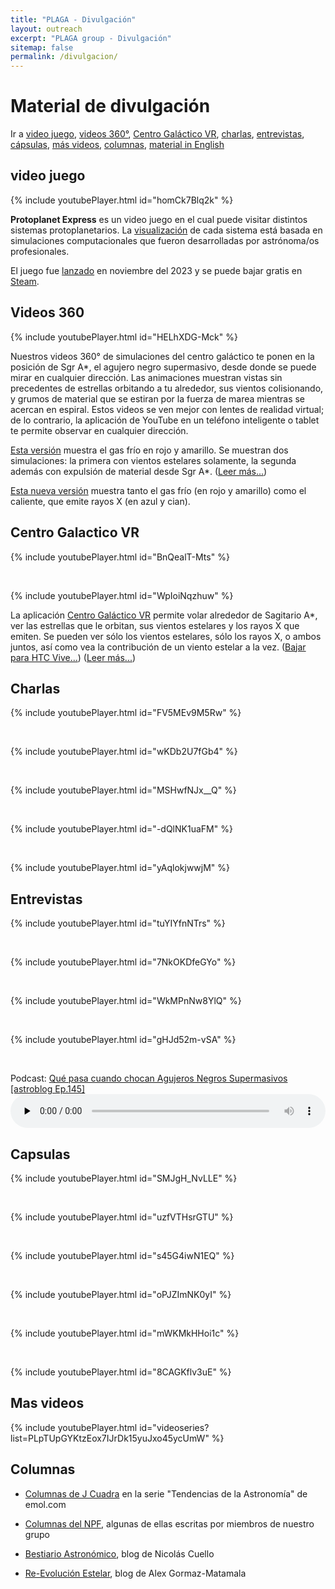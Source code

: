 ```yaml
---
title: "PLAGA - Divulgación"
layout: outreach
excerpt: "PLAGA group - Divulgación"
sitemap: false
permalink: /divulgacion/
---
```


# Material de divulgación


Ir a [video juego](#video-juego), [videos 360°](#videos-360), [Centro Galáctico VR](#centro-galactico-vr), [charlas](#charlas), [entrevistas](#entrevistas), [cápsulas](#capsulas), [más videos](#mas-videos), [columnas](#columnas), [material in English](/plaga/outreach)

## video juego


{% include youtubePlayer.html id="homCk7Blq2k" %}

**Protoplanet Express** es un video juego en el cual puede visitar distintos sistemas protoplanetarios. La [visualización](https://www.almaobservatory.org/es/anuncios/explora-el-universo-con-protoplanet-express/) de cada sistema está basada en simulaciones computacionales que fueron desarrolladas por astrónoma/os profesionales.

El juego fue [lanzado](https://noticias.uai.cl/evento/videojuego-protoplanet-express-una-exploracion-virtual-de-la-formacion-planetaria/) en noviembre del 2023 y se puede bajar gratis en [Steam](https://store.steampowered.com/app/2601120/Protoplanet_Express/).



## Videos 360 

{% include youtubePlayer.html id="HELhXDG-Mck" %}

Nuestros videos 360° de simulaciones del centro galáctico te ponen en
la posición de Sgr A*, el agujero negro supermasivo, desde donde se
puede mirar en cualquier dirección. Las animaciones muestran vistas
sin precedentes de estrellas orbitando a tu alrededor, sus vientos
colisionando, y grumos de material que se estiran por la fuerza de
marea mientras se acercan en espiral. Estos videos se ven mejor con
lentes de realidad virtual; de lo contrario, la aplicación de YouTube
en un teléfono inteligente o tablet te permite observar en cualquier
dirección.

[Esta versión](https://youtu.be/YKzxmeABbkU)
muestra el gas frío en rojo y amarillo. Se muestran dos simulaciones:
la primera con vientos estelares solamente, la segunda además con
expulsión de material desde Sgr A*.
([Leer más...](https://comentarista.emol.com/1211362/5863571/Jorge-Cuadra.html))

[Esta nueva versión](https://youtu.be/wBxW2_B9_Is)
 muestra tanto el gas frío (en rojo y amarillo) como el caliente, que
 emite rayos X (en azul y cian).



## Centro Galactico VR

{% include youtubePlayer.html id="BnQealT-Mts" %}

<P>&nbsp;</P>

{% include youtubePlayer.html id="WpIoiNqzhuw" %}

La aplicación [Centro Galáctico VR](https://store.steampowered.com/app/1240350/Galactic_Center_VR/)
permite volar alrededor de Sagitario A*, ver las estrellas que le
orbitan, sus vientos estelares y los rayos X que emiten. Se pueden ver
sólo los vientos estelares, sólo los rayos X, o ambos juntos, así como
vea la contribución de un viento estelar a la vez.
([Bajar para HTC Vive...](https://store.steampowered.com/app/1240350/Galactic_Center_VR/))
([Leer más...](http://astro.uc.cl/item-3-menu-izquierdo-2/550-viaja-alrededor-del-agujero-negro-central-de-nuestra-galaxia))


## Charlas

{% include youtubePlayer.html id="FV5MEv9M5Rw" %}
<P>&nbsp;</P>
{% include youtubePlayer.html id="wKDb2U7fGb4" %}
<P>&nbsp;</P>
{% include youtubePlayer.html id="MSHwfNJx__Q" %}
<P>&nbsp;</P>
{% include youtubePlayer.html id="-dQlNK1uaFM" %}
<P>&nbsp;</P>
{% include youtubePlayer.html id="yAqlokjwwjM" %}


## Entrevistas

{% include youtubePlayer.html id="tuYIYfnNTrs" %}
<P>&nbsp;</P>
{% include youtubePlayer.html id="7NkOKDfeGYo" %}
<P>&nbsp;</P>
{% include youtubePlayer.html id="WkMPnNw8YlQ" %}
<P>&nbsp;</P>
{% include youtubePlayer.html id="gHJd52m-vSA" %}

<P>&nbsp;</P>
  Podcast: <a href="http://www.astroblog.cl/episodio145/" target="_blank">
    Qué pasa cuando chocan Agujeros Negros Supermasivos [astroblog Ep.145]</a>
    <audio class="wp-audio-shortcode" id="audio-1617-1" preload="none" style="width: 100%;" controls="controls"><source type="audio/mpeg" src="http://traffic.libsyn.com/astroetal/Ep145.mp3?_=1" /><a href="http://traffic.libsyn.com/astroetal/Ep145.mp3">http://traffic.libsyn.com/astroetal/Ep145.mp3</a></audio>


## Capsulas

{% include youtubePlayer.html id="SMJgH_NvLLE" %}
<P>&nbsp;</P>
{% include youtubePlayer.html id="uzfVTHsrGTU" %}
<P>&nbsp;</P>
{% include youtubePlayer.html id="s45G4iwN1EQ" %}
<P>&nbsp;</P>
{% include youtubePlayer.html id="oPJZImNK0yI" %}
<P>&nbsp;</P>
{% include youtubePlayer.html id="mWKMkHHoi1c" %}
<P>&nbsp;</P>
{% include youtubePlayer.html id="8CAGKflv3uE" %}


## Mas videos

{% include youtubePlayer.html id="videoseries?list=PLpTUpGYKtzEox7IJrDk15yuJxo45ycUmW" %}


## Columnas

* [Columnas de J Cuadra](https://www.emol.com/especiales/2016/tecnologia/columna-astronomia/columnas.asp#!17) en la serie "Tendencias de la Astronomía" de emol.com

* [Columnas del NPF](http://www.npf.cl/columnas/), algunas de ellas escritas por miembros de nuestro grupo

* [Bestiario Astronómico](https://bestiarioastronomico.blogspot.com/), blog de Nicolás Cuello

* [Re-Evolución Estelar](https://reevolucionestelar.wordpress.com/), blog de Alex Gormaz-Matamala

<P>&nbsp;</P>
